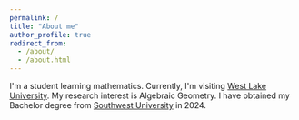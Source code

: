 ```yaml
---
permalink: /
title: "About me"
author_profile: true
redirect_from: 
  - /about/
  - /about.html
---
```





I'm a student learning mathematics. Currently, I'm visiting [West Lake University](https://science.westlake.edu.cn/en/About/areasofstudy/Overview_2/). My research interest is Algebraic Geometry. I have obtained my Bachelor degree from [Southwest University](http://math.swu.edu.cn/) in 2024.
